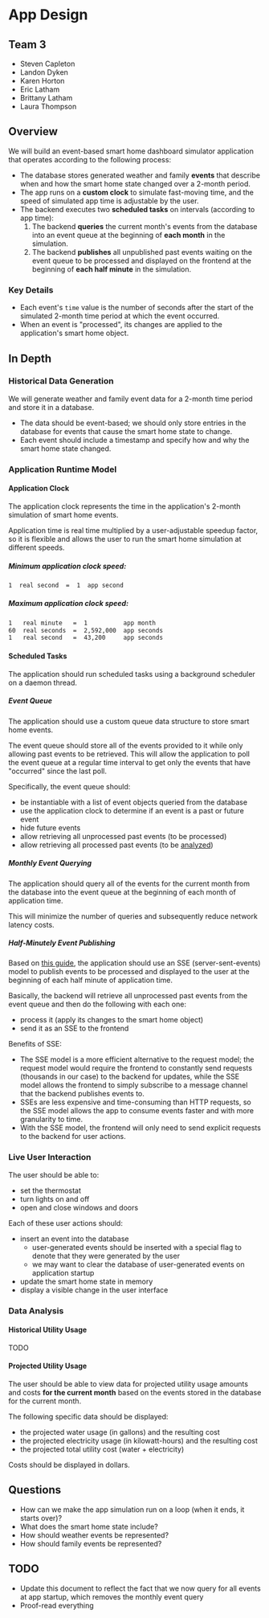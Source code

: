 # App Design

## Team 3

- Steven Capleton
- Landon Dyken
- Karen Horton
- Eric Latham
- Brittany Latham
- Laura Thompson

## Overview

We will build an event-based smart home dashboard simulator application that operates according to the following process:

- The database stores generated weather and family **events** that describe when and how the smart home state changed over a 2-month period.
- The app runs on a **custom clock** to simulate fast-moving time, and the speed of simulated app time is adjustable by the user.
- The backend executes two **scheduled tasks** on intervals (according to app time):
  1. The backend **queries** the current month's events from the database into an event queue at the beginning of **each month** in the simulation.
  2. The backend **publishes** all unpublished past events waiting on the event queue to be processed and displayed on the frontend at the beginning of **each half minute** in the simulation.

### Key Details

- Each event's `time` value is the number of seconds after the start of the simulated 2-month time period at which the event occurred.
- When an event is "processed", its changes are applied to the application's smart home object.

## In Depth

### Historical Data Generation

We will generate weather and family event data for a 2-month time period and store it in a database.

- The data should be event-based; we should only store entries in the database for events that cause the smart home state to change.
- Each event should include a timestamp and specify how and why the smart home state changed.

### Application Runtime Model

#### Application Clock

The application clock represents the time in the application's 2-month simulation of smart home events.

Application time is real time multiplied by a user-adjustable speedup factor, so it is flexible and allows the user to run the smart home simulation at different speeds.

##### Minimum application clock speed:

```txt
1  real second  =  1  app second
```

##### Maximum application clock speed:

```txt
1   real minute   =  1          app month
60  real seconds  =  2,592,000  app seconds
1   real second   =  43,200     app seconds
```

#### Scheduled Tasks

The application should run scheduled tasks using a background scheduler on a daemon thread.

##### Event Queue

The application should use a custom queue data structure to store smart home events.

The event queue should store all of the events provided to it while only allowing past events to be retrieved. This will allow the application to poll the event queue at a regular time interval to get only the events that have "occurred" since the last poll.

Specifically, the event queue should:

- be instantiable with a list of event objects queried from the database
- use the application clock to determine if an event is a past or future event
- hide future events
- allow retrieving all unprocessed past events (to be processed)
- allow retrieving all processed past events (to be [analyzed](#data-analysis))

##### Monthly Event Querying

The application should query all of the events for the current month from the database into the event queue at the beginning of each month of application time.

This will minimize the number of queries and subsequently reduce network latency costs.

##### Half-Minutely Event Publishing

Based on [this guide](https://www.velotio.com/engineering-blog/how-to-implement-server-sent-events-using-python-flask-and-react), the application should use an SSE (server-sent-events) model to publish events to be processed and displayed to the user at the beginning of each half minute of application time.

Basically, the backend will retrieve all unprocessed past events from the event queue and then do the following with each one:

- process it (apply its changes to the smart home object)
- send it as an SSE to the frontend

Benefits of SSE:

- The SSE model is a more efficient alternative to the request model; the request model would require the frontend to constantly send requests (thousands in our case) to the backend for updates, while the SSE model allows the frontend to simply subscribe to a message channel that the backend publishes events to.
- SSEs are less expensive and time-consuming than HTTP requests, so the SSE model allows the app to consume events faster and with more granularity to time.
- With the SSE model, the frontend will only need to send explicit requests to the backend for user actions.

### Live User Interaction

The user should be able to:

- set the thermostat
- turn lights on and off
- open and close windows and doors

Each of these user actions should:

- insert an event into the database
  - user-generated events should be inserted with a special flag to denote that they were generated by the user
  - we may want to clear the database of user-generated events on application startup
- update the smart home state in memory
- display a visible change in the user interface

### Data Analysis

#### Historical Utility Usage

TODO

#### Projected Utility Usage

The user should be able to view data for projected utility usage amounts and costs **for the current month** based on the events stored in the database for the current month.

The following specific data should be displayed:

- the projected water usage (in gallons) and the resulting cost
- the projected electricity usage (in kilowatt-hours) and the resulting cost
- the projected total utility cost (water + electricity)

Costs should be displayed in dollars.

## Questions

- How can we make the app simulation run on a loop (when it ends, it starts over)?
- What does the smart home state include?
- How should weather events be represented?
- How should family events be represented?

## TODO

- Update this document to reflect the fact that we now query for all events at app startup, which removes the monthly event query
- Proof-read everything
